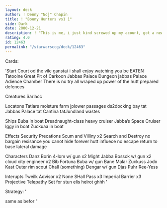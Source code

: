 ```yaml
---
layout: deck
author: ! Denny "Noj" Chapin
title: ! "Bouny Hunters vs1 1"
side: Dark
date: 2000-12-21
description: ! "This is me, i just kind screwed up my acount, got a new one"
rating: 4.0
id: 12463
permalink: "/starwarsccg/deck/12463"
---
```

Cards: 

'Start
Court od the vile gansta/ i shall enjoy watching you be EATEN
Tatooine Great Pit of Carkoon
Jabbas Palace Dungeon
jabbas Palace Adience Chamber
There is no try
all wraped up
power of the hutt
prepared defences

Creatures
Sarlacc

Locatons
Tatlars moisture farm
jplower passages
ds2docking bay
tat Jabbas Palace
tat Cantina
tatJundland wastes


Ships
Buba in boat
Dreadnaught-class heavy cruiser
Jabba’s Space Cruiser
Iggy in boat
Zuckuaa in boat


Effects
Security Precations
Scum and Villiny x2
Search and Destroy
no bargain
resisance
you canot hide forever
hutt influece
no escape
return to base
lateral damage

Characters
Danz Borin
4-lom w/ gun x2
Might Jabba
Bossok w/ gun x2
cloud city engineer x2
Bib Fortuna
Buba w/ gun
Bane Malar
Zuckuss
Jodo Kast
Outer rim scout
Chall (something)
Dengar w/ gun
Djas Puhr
Ree-Yess

Interupts
Tweilk Advisor x2
None SHall Pass x3
Imperial Barrier x3
Projective Telepathy
Set for stun
elis helrot
ghhh
'

Strategy: '

same as befor '

